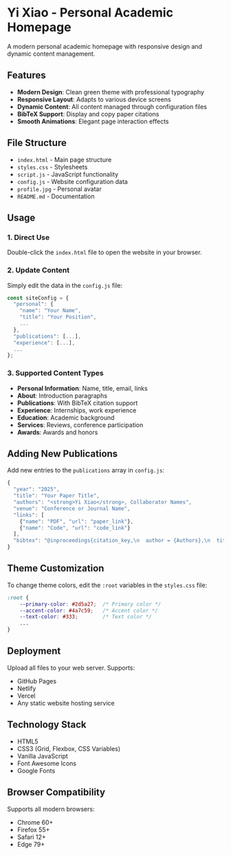 # Yi Xiao - Personal Academic Homepage

A modern personal academic homepage with responsive design and dynamic content management.

## Features

- **Modern Design**: Clean green theme with professional typography
- **Responsive Layout**: Adapts to various device screens
- **Dynamic Content**: All content managed through configuration files
- **BibTeX Support**: Display and copy paper citations
- **Smooth Animations**: Elegant page interaction effects

## File Structure

- `index.html` - Main page structure
- `styles.css` - Stylesheets
- `script.js` - JavaScript functionality
- `config.js` - Website configuration data
- `profile.jpg` - Personal avatar
- `README.md` - Documentation

## Usage

### 1. Direct Use
Double-click the `index.html` file to open the website in your browser.

### 2. Update Content
Simply edit the data in the `config.js` file:

```javascript
const siteConfig = {
  "personal": {
    "name": "Your Name",
    "title": "Your Position",
    ...
  },
  "publications": [...],
  "experience": [...],
  ...
};
```

### 3. Supported Content Types

- **Personal Information**: Name, title, email, links
- **About**: Introduction paragraphs
- **Publications**: With BibTeX citation support
- **Experience**: Internships, work experience
- **Education**: Academic background
- **Services**: Reviews, conference participation
- **Awards**: Awards and honors

## Adding New Publications

Add new entries to the `publications` array in `config.js`:

```javascript
{
  "year": "2025",
  "title": "Your Paper Title",
  "authors": "<strong>Yi Xiao</strong>, Collaborator Names",
  "venue": "Conference or Journal Name",
  "links": [
    {"name": "PDF", "url": "paper_link"},
    {"name": "Code", "url": "code_link"}
  ],
  "bibtex": "@inproceedings{citation_key,\n  author = {Authors},\n  title = {Title},\n  ...\n}"
}
```

## Theme Customization

To change theme colors, edit the `:root` variables in the `styles.css` file:

```css
:root {
    --primary-color: #2d5a27;  /* Primary color */
    --accent-color: #4a7c59;   /* Accent color */
    --text-color: #333;        /* Text color */
    ...
}
```

## Deployment

Upload all files to your web server. Supports:
- GitHub Pages
- Netlify
- Vercel
- Any static website hosting service

## Technology Stack

- HTML5
- CSS3 (Grid, Flexbox, CSS Variables)
- Vanilla JavaScript
- Font Awesome Icons
- Google Fonts

## Browser Compatibility

Supports all modern browsers:
- Chrome 60+
- Firefox 55+
- Safari 12+
- Edge 79+
